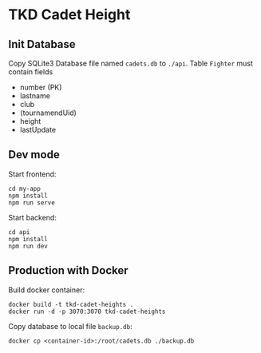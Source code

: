 # TKD Cadet Height

## Init Database

Copy SQLite3 Database file named `cadets.db` to `./api`. Table `Fighter` must contain fields

* number (PK)
* lastname
* club
* (tournamendUid)
* height
* lastUpdate

## Dev mode

Start frontend:

```shell
cd my-app
npm install 
npm run serve
```

Start backend:

```shell
cd api
npm install
npm run dev
```

## Production with Docker

Build docker container:

```shell
docker build -t tkd-cadet-heights .
docker run -d -p 3070:3070 tkd-cadet-heights
```

Copy database to local file `backup.db`:

```shell
docker cp <container-id>:/root/cadets.db ./backup.db
```